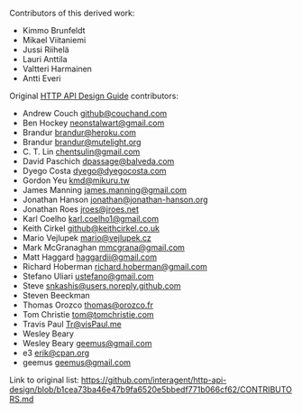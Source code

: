 Contributors of this derived work:

* Kimmo Brunfeldt
* Mikael Viitaniemi
* Jussi Riihelä
* Lauri Anttila
* Valtteri Harmainen
* Antti Everi


Original [HTTP API Design Guide](https://github.com/interagent/http-api-design) contributors:

* Andrew Couch github@couchand.com
* Ben Hockey neonstalwart@gmail.com
* Brandur brandur@heroku.com
* Brandur brandur@mutelight.org
* C. T. Lin chentsulin@gmail.com
* David Paschich dpassage@balveda.com
* Dyego Costa dyego@dyegocosta.com
* Gordon Yeu kmd@mikuru.tw
* James Manning james.manning@gmail.com
* Jonathan Hanson jonathan@jonathan-hanson.org
* Jonathan Roes jroes@jroes.net
* Karl Coelho karl.coelho1@gmail.com
* Keith Cirkel github@keithcirkel.co.uk
* Mario Vejlupek mario@vejlupek.cz
* Mark McGranaghan mmcgrana@gmail.com
* Matt Haggard haggardii@gmail.com
* Richard Hoberman richard.hoberman@gmail.com
* Stefano Uliari ustefano@gmail.com
* Steve snkashis@users.noreply.github.com
* Steven Beeckman
* Thomas Orozco thomas@orozco.fr
* Tom Christie tom@tomchristie.com
* Travis Paul Tr@visPaul.me
* Wesley Beary
* Wesley Beary geemus@gmail.com
* e3 erik@cpan.org
* geemus geemus@gmail.com

Link to original list: https://github.com/interagent/http-api-design/blob/b1cea73ba46e47b9fa6520e5bbedf771b066cf62/CONTRIBUTORS.md
